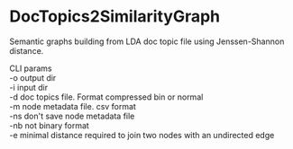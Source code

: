 # DocTopics2SimilarityGraph
Semantic graphs building from LDA doc topic file using Jenssen-Shannon distance.<br/>

CLI params<br/>
-o output dir<br/>
-i input dir<br/>
-d doc topics file. Format compressed bin or normal<br/>
-m node metadata file. csv format<br/>
-ns don't save node metadata file<br/>
-nb not binary format<br/>
-e minimal distance required to join two nodes with an undirected edge<br/>	
